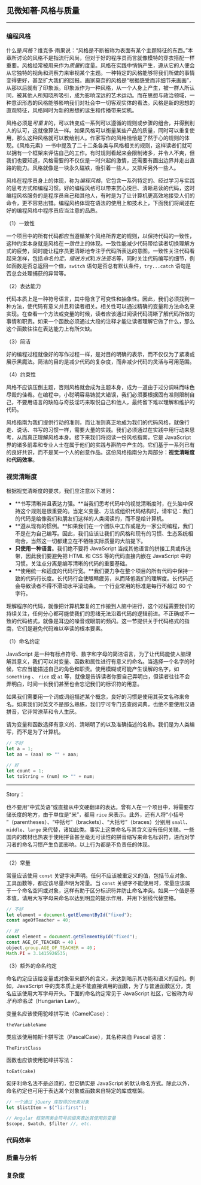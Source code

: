 ## 见微知著·风格与质量

---

### 编程风格

什么是*风格*？维克多·雨果说：“风格是不断被称为表面有某个主题特征的东西。”本章所讨论的风格不是指流行风尚，但对于好的程序员而言就像模特的穿衣搭配一样重要。风格经常被用来作为*质量*的度量。风格在实践中悄悄产生，遵从它的人便会从它独特的视角和洞察力来审视某个主题。一种特定的风格能够将我们所做的事情变得更好，甚至扩大我们的回报。画家莫奈的风格是“根据感受而非细节来画画”，从那以后就有了印象派。印象派作为一种风格，从一个人身上产生，被一群人所认同，被其他人所知晓所吸引，成为影响深远的艺术运动。而在思想与政治领域，一种意识形态的风格能够影响我们对社会中一切客观实体的看法。风格是新的思想的直观特征，风格同时为新的思想的诞生和传播带来契机。

风格必须是*可重复*的，可以转变成一系列可以遵循的规则或步骤的组合，并得到别人的认可，这就像算法一样。如果风格可以衡量某些产品的质量，同时可以重复使用，那么这种风格就可以教给别人。作家写作的风格恰恰是了然于心的规则的体现。《风格元素》一书中提及了二十二条各类与风格相关的规则，这样读者们就可以拥有一个框架来评估自己的工作。有时规则看起来会限制诸多，并令人不爽，但我们也要知道，风格需要的不仅仅是一时兴起的激情，还需要有画出边界并走出直路的能力。风格就像是一块永久磁铁，吸引着一些人，又排斥另外一些人。

风格在程序员身上的体现，称为*编程风格*，它包含一系列特定的、经过学习与实践的思考方式和编程习惯。好的编程风格可以带来赏心悦目、清晰易读的代码，这时编程风格服务的是程序员自己和其他人，有时是为了让计算机更高效地接受人们的命令，更不容易出错。编程风格体现在语法的使用上和技术上，下面我们将阐述在好的编程风格中程序员应当注意的品质。

（1）一致性

一个项目中的所有代码都应当遵循某个风格所界定的规则，以保持代码的一致性，这种约束本身就是风格在*一致性*上的体现。一致性能减少代码带给读者切换理解方式的疲劳，同时能让程序员更清晰地专注于代码所表达的意图。一致性关注代码看起来怎样，包括*命名约定*，*缩进方式*和*方法签名*等，同时关注代码编写的细节，例如函数是否总返回一个值，`switch` 语句是否总有默认条件，`try...catch` 语句是否总会处理捕获的异常等。

（2）表达能力

代码本质上是一种符号语言，其中隐含了可变性和抽象性。因此，我们必须找到一种方法，使代码有意义并且和读者相关。相关性可以通过精确的变量和方法命名来实现。在查看一个方法或变量的时候，读者应该通过阅读代码清晰了解代码所做的事情和职责。如果一个函数必须通过大段的注释才能让读者理解它做了什么，那么这个函数往往在表达能力上有所欠缺。

（3）简洁

好的编程过程就像好的写作过程一样，是对目的明确的表示，而不仅仅为了紧凑或展示黑魔法。简洁的目的是减少代码的复杂度，而非减少代码的灵活与可用范围。

（4）约束性

风格不应该压倒主题，否则风格就会成为主题本身，成为一道由于过分调味而味色尽毁的佳肴。在编程中，小聪明容易铸就大错误，我们必须要根据固有准则限制自己，不要用语言的缺陷与奇技淫巧来取悦自己和他人，最终留下难以理解和维护的代码。

风格指南为我们提供行动的准则，而让准则真正地成为我们的代码风格，就像行走、说话、书写的习惯一样，需要大量的实践。我们必须通过在实践中用行动来思考，从而真正理解风格本身。接下来我们将阅读一份风格指南，它是 JavaScript 界的诸多前辈和专业人士在属于他们的实践与斟酌中产生的。它们基于一系列已有的良好共识，而不是某一个人的创意作品。这份风格指南分为两部分：**视觉清晰度**和**代码效率**。





### 视觉清晰度

根据视觉清晰度的要求，我们应注意以下准则：

- **书写清晰并且表达力强。**当我们思考代码中的视觉清晰度时，在头脑中保持这个规则是很重要的。当定义变量、方法或组织代码结构时，请牢记：我们的代码是给像我们和朋友们这样的人类阅读的，而不是给计算机。
- **遵从现有的惯例。**如果我们在一个团队中工作或是为一家公司编程，我们不是在为自己编写。因此，我们应该让我们的风格和现有的习惯、生态系统相吻合，当然这一切都建立在不牺牲实际质量的大前提下。
- **只使用一种语言**。我们绝不要将 JavaScript 当成其他语言的拼接工具或传送带，因此我们要避免把 HTML 和 CSS 等的代码直接内嵌在 JavaScript 中的习惯。关注点分离是编写清晰的代码的重要基础。
- **使用统一和适度的代码行宽。**我们要力争在整个项目的所有代码中保持一致的代码行长度。长代码行会使眼睛疲劳，从而降低我们的理解度。长代码还会导致读者不得不滑动水平滚动条。一个行业常用的标准是每行不超过 80 个字符。

理解程序的代码，就像把计算机繁复的工作搬到人脑中进行，这个过程需要我们的持续关注，任何分心都可能使我们的思绪无法沿着代码的逻辑前进。不正确或不一致的代码格式，就像是耳边的噪音或眼前的频闪。这一节提供关于代码格式的指南，它们是避免代码难以卒读的根本要素。

（1）命名约定

JavaScript 是一种有标点符号、数字和字母的简洁语言，为了让代码能使人脑理解其意义，我们可以对变量、函数和属性进行有意义的命名。当选择一个名字的时候，它应当能描述自己的角色和职责。使用模糊或可能产生误解的名字，如 `something` 、 `rice` 或 `a1` 等，就像是告诉读者你要自己弄明白，但读者往往不会弄明白，时间一长我们甚至也会忘记我们的标识符的用意。

如果我们需要用一个词或词组描述某个概念，良好的习惯是使用其英文名称来命名。如果我们对英文不是那么熟练，我们宁可专门去查阅词典，也绝不要使用汉语拼音，它非常潦草和令人生厌。

请为变量和函数选择有意义的、清晰明了的以及准确描述的名称。我们是为人类编写，而不是为了计算机。

```javascript
// 不好
let a = 1;
let aa = (aaa) => "" + aaa;

// 好
let count = 1;
let toString = (num) => "" + num;
```



---

Story：

也不要用“中式英语”或直接从中文硬翻译的表达。曾有人在一个项目中，将需要存储长度的地方，由于单位是“米”，都用 `rice` 来表示。此外，还有人将“小括号 ”（parentheses）、“中括号”（brackets）、“大括号”（braces）分别用 `small`、`middle`、`large` 来代替，诸如此类。事实上这类命名与其含义没有任何关联。一些国内的教材也热衷于使用拼音甚至毫无可读性的拼音缩写来命名标识符，进而对学习者的命名习惯产生负面影响。以上行为都是不负责任的体现。

---



（2）常量

常量应该使用 `const` 关键字来声明。任何不应该被重定义的值，包括节点对象、工具函数等，都应该尽量声明为常量。当 `const` 关键字不能使用时，常量应该属于一个命名空间或对象，这样有助于区分标识符并防止命名冲突。如果一个值是基本值，请用大写字母来命名以达到明显的提示作用，并用下划线代替空格。

```javascript
// 不好
let element = document.getElementById("fixed");
const ageOfTeacher = 40;

// 好
const element = document.getElementById("fixed");
const AGE_OF_TEACHER = 40；
object.group.AGE_OF_TEACHER = 40；
Math.PI = 3.1415926535;
```

（3）额外的命名约定

命名约定应该给变量或对象带来额外的含义，来达到暗示其功能和语义的目的。例如，JavaScript 中的类本质上是不能直接调用的函数，为了与普通函数区分，类名应该使用大写字母开头。下面的命名约定常见于 JavaScript 社区，它被称为*匈牙利命名法*（Hungarian Law）。

变量名应该使用驼峰拼写法（CamelCase）：

`theVariableName`

类应该使用帕斯卡拼写法（PascalCase），其名称来自 Pascal 语言：

`TheFirstClass`

函数也应该使用驼峰拼写法：

`toEat(cake)`

匈牙利命名法不是必须的，但它确实是 JavaScript 的默认命名方式。除此以外，命名约定也可用于表达某个对象或函数来自特定的库或框架。

```javascript
// 一个通过 jQuery 库取得的元素对象
let $listItem = $("li:first");

// Angular 框架用美金符号前缀来表达其使用的变量
$scope, $watch, $filter //, etc.
```







### 代码效率







### 质量与分析







### 复杂度







